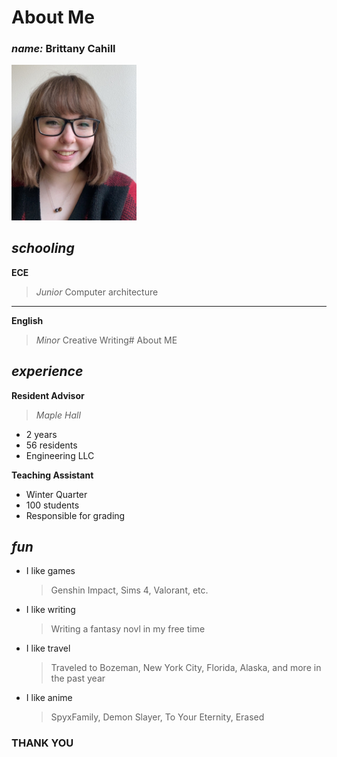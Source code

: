 # About Me

### *name:* Brittany Cahill
<img src="brittany.jpeg" alt="me" width="200"/>

## *schooling*
**ECE**
  >*Junior*
Computer architecture

____

**English**
  >*Minor*
Creative Writing# About ME

## *experience*
**Resident Advisor**
  > *Maple Hall*
- 2 years
- 56 residents
- Engineering LLC

**Teaching Assistant**
- Winter Quarter
- 100 students
- Responsible for grading

## *fun*

- I like games
  > Genshin Impact, Sims 4, Valorant, etc.
- I like writing
  > Writing a fantasy novl in my free time
- I like travel
  > Traveled to Bozeman, New York City, Florida, Alaska, and more in the past year
- I like anime
  > SpyxFamily, Demon Slayer, To Your Eternity, Erased

### THANK YOU
